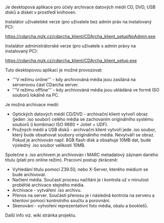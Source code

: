 Je desktopová aplikace pro účely archivace datových médií CD, DVD, USB disků a disket v prostředí knihoven.

Instalátor uživatelské verze (pro uživatele bez admin práv na instalovaný PC):

https://cdarcha.mzk.cz/cdarcha_klient/CDArcha_klient_setupNoAdmin.exe


Instalátor administrátorské verze (pro uživatele s admin právy na instalovaný PC):

https://cdarcha.mzk.cz/cdarcha_klient/CDArcha_klient_setup.exe


Tuto desktopovou aplikaci je možné provozovat:
* '''V režimu online''' - kdy archivováná média jsou zasíláná na serverovou část CDarcha server.
* '''V režimu offline''' - kdy archivováná média jsou ukládáná ve formě ISO souborů lokálně na PC.

Je možná archivace medií:
* Optických datových médií CD/DVD - archivační klient vytvoří obraz (jeden .iso soubor) celého média se zachovaním originálního systému souborů (i kombinací ISO 9660 + Joliet + UDF).
* Pružných médií a USB disků - archivační klient vytvoří jede .iso soubor, který bude obsahovat soubory originálního média. Nevytváří se obraz. Pokud je archivován např. 8GB flash disk a obsahuje 10MB dat, bude výsledný .iso soubor velikosti 10MB.

Společne s .iso archivem je archivován i MARC metadatový záznam daného titulu (platí pro online režim). Pracovní postup zkráceně:
* Vyhledání titulu pomocí Z39.50, nebo X-Server, kterého médium se bude archivovat.
* Načtení média. Součastí procesu načítání je i kontrola už v minulost proběhlé archivace stejného média.
* Archivace - vytváření .iso archivu.
* Přenos na server. Součástí přenosu je i následná kontrola na serveru a klientovi pomocí kontrolního součtu a porovnání.
* Skenování - vytvoření reprezentatívní foto média, obalu a bookletů.

Další info viz. wiki stránka projektu.
